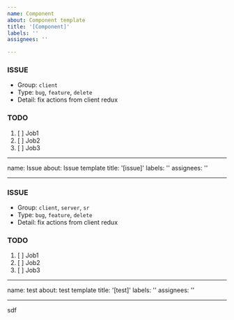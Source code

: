 ```yaml
---
name: Component
about: Component template
title: '[Component]'
labels: ''
assignees: ''

---
```

### ISSUE
- Group:  `client`
- Type: `bug`, `feature`, `delete`
- Detail: fix actions from client redux

### TODO
1. [ ] Job1
2. [ ] Job2
3. [ ] Job3

---
name: Issue
about: Issue template
title: '[issue]'
labels: ''
assignees: ''

---
### ISSUE
- Group:  `client`, `server`, `sr`
- Type: `bug`, `feature`, `delete`
- Detail: fix actions from client redux

### TODO
1. [ ] Job1
2. [ ] Job2
3. [ ] Job3

---
name: test
about: test template
title: '[test]'
labels: ''
assignees: ''

---
sdf
